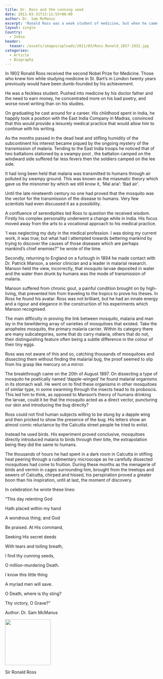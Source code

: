 ```yaml
---
title: Dr. Ross and the cunning seed
date: 2011-03-31T13:11:53+00:00
author: Dr. Sam McManus
excerpt: 'Ronald Ross was a weak student of medicine, but when he came to sub-continent he got interested in mystery of malaria transmission, which consequently earned him the Nobel Prize for medicine. He did lots of experiments and found that malaria was transmitted via pregnant anopheles mosquito.'
layout: single
Country:
  - India
header:
  teaser: /assets/images/uploads/2011/03/Ross_Ronald_1857-1932.jpg
categories:
  - Article
  - Biography
---
```

In 1902 Ronald Ross received the second Nobel Prize for Medicine. Those who knew him while studying medicine in St. Bart’s in London twenty years previously would have been dumb-founded by his achievement.

He was a feckless student. Pushed into medicine by his doctor father and the need to earn money, he concentrated more on his bad poetry, and worse novel writing than on his studies.
  
On graduating he cast around for a career. His childhood spent in India, he happily took a position with the East India Company in Madras, convinced that this would provide a leisurely medical practice that would allow him to continue with his writing.

As the months passed in the dead heat and stifling humidity of the subcontinent his interest became piqued by the ongoing mystery of the transmission of malaria. Tending to the East India troops he noticed that of two battalions stationed by a swampy pool , the battalion camped on the windward side suffered far less fevers then the soldiers camped on the lee side.

It had long been held that malaria was transmitted to humans through air polluted by swampy ground. This was known as the miasmatic theory which gave us the misnomer by which we still know it, ‘Mal aria’: ‘Bad air’.

Until the late nineteenth century no one had proved that the mosquito was the vector for the transmission of the disease to humans. Very few scientists had even discussed it as a possibility.

A confluence of serendipities led Ross to question the received wisdom. Firstly his complex personality underwent a change while in India. His focus moved away from the arts to a vocational approach to his medical practice.
  
‘I was neglecting my duty in the medical profession. I was doing my current work, it was true; but what had I attempted towards bettering mankind by trying to discover the causes of those diseases which are perhaps mankind’s chief enemies?” he wrote of the time.

Secondly, returning to England on a furlough in 1894 he made contact with Dr. Patrick Manson, a senior clinician and a leader in malarial research. Manson held the view, incorrectly, that mosquito larvae deposited in water and the water then drunk by humans was the mode of transmission of malaria.

Manson suffered from chronic gout, a painful condition brought on by high-living, that prevented him from traveling to the tropics to prove his theses. In Ross he found his avatar. Ross was not brilliant, but he had an innate energy and a rigour and elegance in the construction of his experiments which Manson recognised.

The main difficulty in proving the link between mosquito, malaria and man lay in the bewildering array of varieties of mosquitoes that existed. Take the anopheles mosquito, the primary malaria carrier. Within its category there are many subcategories, some that do carry malaria, others that do not, their distinguishing feature often being a subtle difference in the colour of their tiny eggs.
  
Ross was not aware of this and so, catching thousands of mosquitoes and dissecting them without finding the malarial bug, the proof seemed to slip from his grasp like mercury on a mirror.

The breakthrough came on the 20th of August 1897. On dissecting a type of mosquito he poetically named ‘dapple-winged‘ he found malarial organisms in its stomach wall. He went on to find these organisms in other mosquitoes of similar type, in some swarming through the insects head to its proboscis. This led him to think, as opposed to Manson’s theory of humans drinking the larvae, could it be that the mosquito acted as a direct vector, puncturing our skin and introducing the bug directly?

Ross could not find human subjects willing to be stung by a dapple wing and then pricked to show the presence of the bug. His letters show an almost comic reluctance by the Calcutta street people he tried to enlist.

Instead he used birds. His experiment proved conclusive, mosquitoes directly introduced malaria to birds through their bite, the extrapolation being they did the same to humans.

The thousands of hours he had spent in a dark room in Calcutta in stifling heat peering through a rudimentary microscope as he carefully dissected mosquitoes had come to fruition. During these months as the menagerie of birds and vermin in cages surrounding him, brought from the treetops and sewers of Calcutta, chirped and hissed, his perspiration proved a greater boon than his inspiration, until at last, the moment of discovery.

In celebration he wrote these lines:

“This day relenting God
  
Hath placed within my hand
  
A wondrous thing; and God
  
Be praised. At His command,
  
Seeking His secret deeds
  
With tears and toiling breath,
  
I find thy cunning seeds,
  
O million-murdering Death.
  
I know this little thing
  
A myriad men will save.
  
O Death, where is thy sting?
  
Thy victory, O Grave?”

Author: Dr. Sam McManus

<div id="attachment_426" style="width: 160px" class="wp-caption alignnone">
  <a href="{{ base }}/assets/images/uploads/2011/03/Ross_Ronald_1857-1932.jpg"><img class="size-thumbnail wp-image-426" title="Ross_Ronald_1857-1932" alt="" src="{{ base }}/assets/images/uploads/2011/03/Ross_Ronald_1857-1932.jpg" width="150" height="150" /></a>
  
  <p class="wp-caption-text">
    Sir Ronald Ross
  </p>
</div>